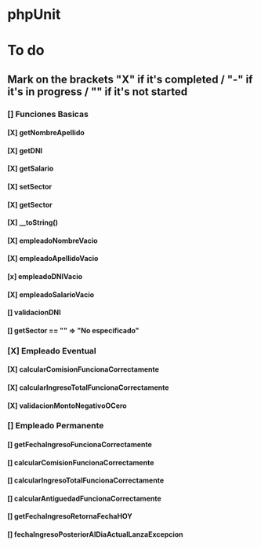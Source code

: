 # phpUnit

# To do

## Mark on the brackets "X" if it's completed / "-" if it's in progress / "" if it's not started

### [] Funciones Basicas
#### [X] getNombreApellido
#### [X] getDNI
#### [X] getSalario
#### [X] setSector
#### [X] getSector
#### [X] __toString()
#### [X] empleadoNombreVacio 
#### [X] empleadoApellidoVacio
#### [x] empleadoDNIVacio
#### [X] empleadoSalarioVacio
#### [] validacionDNI
#### [] getSector == "" => "No especificado"

### [X] Empleado Eventual
#### [X] calcularComisionFuncionaCorrectamente
#### [X] calcularIngresoTotalFuncionaCorrectamente
#### [X] validacionMontoNegativoOCero

### [] Empleado Permanente
#### [] getFechaIngresoFuncionaCorrectamente
#### [] calcularComisionFuncionaCorrectamente
#### [] calcularIngresoTotalFuncionaCorrectamente
#### [] calcularAntiguedadFuncionaCorrectamente
#### [] getFechaIngresoRetornaFechaHOY
#### [] fechaIngresoPosteriorAlDiaActualLanzaExcepcion
